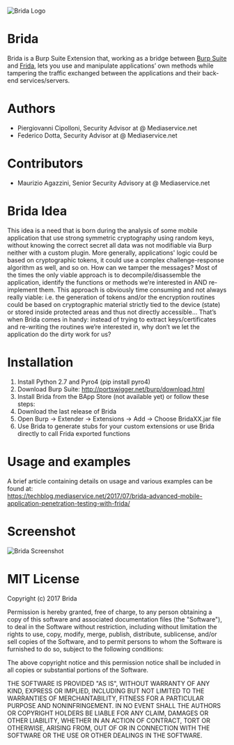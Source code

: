 ![Brida Logo](https://raw.githubusercontent.com/federicodotta/Brida/master/BridaLogo.png)

# Brida
Brida is a Burp Suite Extension that, working as a bridge between [Burp Suite](https://portswigger.net/burp/) and [Frida](https://www.frida.re/), lets you use and manipulate applications’ own methods while tampering the traffic exchanged between the applications and their back-end services/servers.

# Authors
- Piergiovanni Cipolloni, Security Advisor at @ Mediaservice.net
- Federico Dotta, Security Advisor at @ Mediaservice.net

# Contributors
- Maurizio Agazzini, Senior Security Advisory at @ Mediaservice.net

# Brida Idea
This idea is a need that is born during the analysis of some mobile application that use strong symmetric cryptography using random keys, without knowing the correct secret all data was not modifiable via Burp neither with a custom plugin. More generally, applications' logic could be based on cryptographic tokens, it could use a complex challenge-response algorithm as well, and so on. How can we tamper the messages? Most of the times the only viable approach is to decompile/disassemble the application, identify the functions or methods we’re interested in AND re-implement them. This approach is obviously time consuming and not always really viable: i.e. the generation of tokens and/or the encryption routines could be based on cryptographic material strictly tied to the device (state) or stored inside protected areas and thus not directly accessible... That’s when Brida comes in handy: instead of trying to extract keys/certificates and re-writing the routines we’re interested in, why don’t we let the application do the dirty work for us?

# Installation
1.	Install Python 2.7 and Pyro4 (pip install pyro4)
2.	Download Burp Suite: http://portswigger.net/burp/download.html
3.	Install Brida from the BApp Store (not available yet) or follow these steps:
4.	Download the last release of Brida
5.	Open Burp -> Extender -> Extensions -> Add -> Choose BridaXX.jar file
6.	Use Brida to generate stubs for your custom extensions or use Brida directly to call Frida exported functions

# Usage and examples
A brief article containing details on usage and various examples can be found at:  
https://techblog.mediaservice.net/2017/07/brida-advanced-mobile-application-penetration-testing-with-frida/

# Screenshot
![Brida Screenshot](https://raw.githubusercontent.com/federicodotta/Brida/master/BridaScreen1.PNG)

# MIT License

Copyright (c) 2017 Brida  

Permission is hereby granted, free of charge, to any person obtaining a copy of this software and associated documentation files (the "Software"), to deal in the Software without restriction, including without limitation the rights to use, copy, modify, merge, publish, distribute, sublicense, and/or sell copies of the Software, and to permit persons to whom the Software is furnished to do so, subject to the following conditions:  

The above copyright notice and this permission notice shall be included in all copies or substantial portions of the Software.  

THE SOFTWARE IS PROVIDED "AS IS", WITHOUT WARRANTY OF ANY KIND, EXPRESS OR IMPLIED, INCLUDING BUT NOT LIMITED TO THE WARRANTIES OF MERCHANTABILITY, FITNESS FOR A PARTICULAR PURPOSE AND NONINFRINGEMENT. IN NO EVENT SHALL THE AUTHORS OR COPYRIGHT HOLDERS BE LIABLE FOR ANY CLAIM, DAMAGES OR OTHER LIABILITY, WHETHER IN AN ACTION OF CONTRACT, TORT OR OTHERWISE, ARISING FROM, OUT OF OR IN CONNECTION WITH THE SOFTWARE OR THE USE OR OTHER DEALINGS IN THE SOFTWARE.




